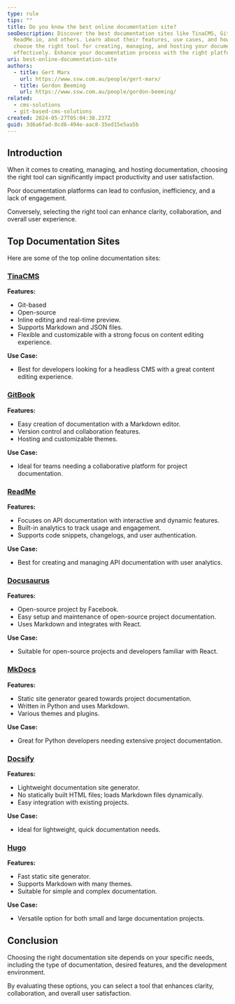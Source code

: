 ```yaml
---
type: rule
tips: ""
title: Do you know the best online documentation site?
seoDescription: Discover the best documentation sites like TinaCMS, GitBook,
  ReadMe.io, and others. Learn about their features, use cases, and how to
  choose the right tool for creating, managing, and hosting your documentation
  effectively. Enhance your documentation process with the right platform.
uri: best-online-documentation-site
authors:
  - title: Gert Marx
    url: https://www.ssw.com.au/people/gert-marx/
  - title: Gordon Beeming
    url: https://www.ssw.com.au/people/gordon-beeming/
related:
  - cms-solutions
  - git-based-cms-solutions
created: 2024-05-27T05:04:38.237Z
guid: 3d6a6fad-8cd6-494e-aac8-35ed15e5aa5b
---
```

## Introduction

When it comes to creating, managing, and hosting documentation, choosing the right tool can significantly impact productivity and user satisfaction. 

Poor documentation platforms can lead to confusion, inefficiency, and a lack of engagement. 

Conversely, selecting the right tool can enhance clarity, collaboration, and overall user experience.

## Top Documentation Sites

Here are some of the top online documentation sites:

### [TinaCMS](https://www.tina.io)

**Features:**
  - Git-based
  - Open-source
  - Inline editing and real-time preview.
  - Supports Markdown and JSON files.
  - Flexible and customizable with a strong focus on content editing experience.

**Use Case:**
  - Best for developers looking for a headless CMS with a great content editing experience.

### [GitBook](https://www.gitbook.com)

**Features:**
  - Easy creation of documentation with a Markdown editor.
  - Version control and collaboration features.
  - Hosting and customizable themes.

**Use Case:**
  - Ideal for teams needing a collaborative platform for project documentation.

### [ReadMe](https://www.readme.com)

**Features:**
  - Focuses on API documentation with interactive and dynamic features.
  - Built-in analytics to track usage and engagement.
  - Supports code snippets, changelogs, and user authentication.

**Use Case:**
  - Best for creating and managing API documentation with user analytics.

### [Docusaurus](https://docusaurus.io)

**Features:**
  - Open-source project by Facebook.
  - Easy setup and maintenance of open-source project documentation.
  - Uses Markdown and integrates with React.

**Use Case:**
  - Suitable for open-source projects and developers familiar with React.

### [MkDocs](https://www.mkdocs.org)

**Features:**
  - Static site generator geared towards project documentation.
  - Written in Python and uses Markdown.
  - Various themes and plugins.

**Use Case:**
  - Great for Python developers needing extensive project documentation.

### [Docsify](https://docsify.js.org)

**Features:**
  - Lightweight documentation site generator.
  - No statically built HTML files; loads Markdown files dynamically.
  - Easy integration with existing projects.

**Use Case:**
  - Ideal for lightweight, quick documentation needs.

### [Hugo](https://gohugo.io)

**Features:**
  - Fast static site generator.
  - Supports Markdown with many themes.
  - Suitable for simple and complex documentation.

**Use Case:**
  - Versatile option for both small and large documentation projects.

## Conclusion

Choosing the right documentation site depends on your specific needs, including the type of documentation, desired features, and the development environment. 

By evaluating these options, you can select a tool that enhances clarity, collaboration, and overall user satisfaction.
